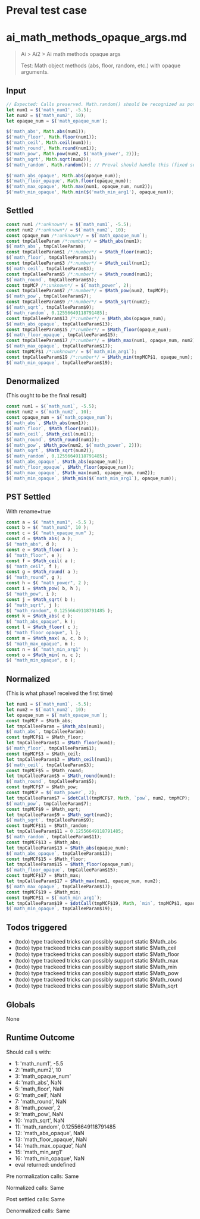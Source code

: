 # Preval test case

# ai_math_methods_opaque_args.md

> Ai > Ai2 > Ai math methods opaque args
>
> Test: Math object methods (abs, floor, random, etc.) with opaque arguments.

## Input

`````js filename=intro
// Expected: Calls preserved. Math.random() should be recognized as potentially impure but stable if seeded.
let num1 = $('math_num1', -5.5);
let num2 = $('math_num2', 10);
let opaque_num = $('math_opaque_num');

$('math_abs', Math.abs(num1));
$('math_floor', Math.floor(num1));
$('math_ceil', Math.ceil(num1));
$('math_round', Math.round(num1));
$('math_pow', Math.pow(num2, $('math_power', 2)));
$('math_sqrt', Math.sqrt(num2));
$('math_random', Math.random()); // Preval should handle this (fixed seed for testing)

$('math_abs_opaque', Math.abs(opaque_num));
$('math_floor_opaque', Math.floor(opaque_num));
$('math_max_opaque', Math.max(num1, opaque_num, num2));
$('math_min_opaque', Math.min($('math_min_arg1'), opaque_num));
`````


## Settled


`````js filename=intro
const num1 /*:unknown*/ = $(`math_num1`, -5.5);
const num2 /*:unknown*/ = $(`math_num2`, 10);
const opaque_num /*:unknown*/ = $(`math_opaque_num`);
const tmpCalleeParam /*:number*/ = $Math_abs(num1);
$(`math_abs`, tmpCalleeParam);
const tmpCalleeParam$1 /*:number*/ = $Math_floor(num1);
$(`math_floor`, tmpCalleeParam$1);
const tmpCalleeParam$3 /*:number*/ = $Math_ceil(num1);
$(`math_ceil`, tmpCalleeParam$3);
const tmpCalleeParam$5 /*:number*/ = $Math_round(num1);
$(`math_round`, tmpCalleeParam$5);
const tmpMCP /*:unknown*/ = $(`math_power`, 2);
const tmpCalleeParam$7 /*:number*/ = $Math_pow(num2, tmpMCP);
$(`math_pow`, tmpCalleeParam$7);
const tmpCalleeParam$9 /*:number*/ = $Math_sqrt(num2);
$(`math_sqrt`, tmpCalleeParam$9);
$(`math_random`, 0.12556649118791485);
const tmpCalleeParam$13 /*:number*/ = $Math_abs(opaque_num);
$(`math_abs_opaque`, tmpCalleeParam$13);
const tmpCalleeParam$15 /*:number*/ = $Math_floor(opaque_num);
$(`math_floor_opaque`, tmpCalleeParam$15);
const tmpCalleeParam$17 /*:number*/ = $Math_max(num1, opaque_num, num2);
$(`math_max_opaque`, tmpCalleeParam$17);
const tmpMCP$1 /*:unknown*/ = $(`math_min_arg1`);
const tmpCalleeParam$19 /*:number*/ = $Math_min(tmpMCP$1, opaque_num);
$(`math_min_opaque`, tmpCalleeParam$19);
`````


## Denormalized
(This ought to be the final result)

`````js filename=intro
const num1 = $(`math_num1`, -5.5);
const num2 = $(`math_num2`, 10);
const opaque_num = $(`math_opaque_num`);
$(`math_abs`, $Math_abs(num1));
$(`math_floor`, $Math_floor(num1));
$(`math_ceil`, $Math_ceil(num1));
$(`math_round`, $Math_round(num1));
$(`math_pow`, $Math_pow(num2, $(`math_power`, 2)));
$(`math_sqrt`, $Math_sqrt(num2));
$(`math_random`, 0.12556649118791485);
$(`math_abs_opaque`, $Math_abs(opaque_num));
$(`math_floor_opaque`, $Math_floor(opaque_num));
$(`math_max_opaque`, $Math_max(num1, opaque_num, num2));
$(`math_min_opaque`, $Math_min($(`math_min_arg1`), opaque_num));
`````


## PST Settled
With rename=true

`````js filename=intro
const a = $( "math_num1", -5.5 );
const b = $( "math_num2", 10 );
const c = $( "math_opaque_num" );
const d = $Math_abs( a );
$( "math_abs", d );
const e = $Math_floor( a );
$( "math_floor", e );
const f = $Math_ceil( a );
$( "math_ceil", f );
const g = $Math_round( a );
$( "math_round", g );
const h = $( "math_power", 2 );
const i = $Math_pow( b, h );
$( "math_pow", i );
const j = $Math_sqrt( b );
$( "math_sqrt", j );
$( "math_random", 0.12556649118791485 );
const k = $Math_abs( c );
$( "math_abs_opaque", k );
const l = $Math_floor( c );
$( "math_floor_opaque", l );
const m = $Math_max( a, c, b );
$( "math_max_opaque", m );
const n = $( "math_min_arg1" );
const o = $Math_min( n, c );
$( "math_min_opaque", o );
`````


## Normalized
(This is what phase1 received the first time)

`````js filename=intro
let num1 = $(`math_num1`, -5.5);
let num2 = $(`math_num2`, 10);
let opaque_num = $(`math_opaque_num`);
const tmpMCF = $Math_abs;
let tmpCalleeParam = $Math_abs(num1);
$(`math_abs`, tmpCalleeParam);
const tmpMCF$1 = $Math_floor;
let tmpCalleeParam$1 = $Math_floor(num1);
$(`math_floor`, tmpCalleeParam$1);
const tmpMCF$3 = $Math_ceil;
let tmpCalleeParam$3 = $Math_ceil(num1);
$(`math_ceil`, tmpCalleeParam$3);
const tmpMCF$5 = $Math_round;
let tmpCalleeParam$5 = $Math_round(num1);
$(`math_round`, tmpCalleeParam$5);
const tmpMCF$7 = $Math_pow;
const tmpMCP = $(`math_power`, 2);
let tmpCalleeParam$7 = $dotCall(tmpMCF$7, Math, `pow`, num2, tmpMCP);
$(`math_pow`, tmpCalleeParam$7);
const tmpMCF$9 = $Math_sqrt;
let tmpCalleeParam$9 = $Math_sqrt(num2);
$(`math_sqrt`, tmpCalleeParam$9);
const tmpMCF$11 = $Math_random;
let tmpCalleeParam$11 = 0.12556649118791485;
$(`math_random`, tmpCalleeParam$11);
const tmpMCF$13 = $Math_abs;
let tmpCalleeParam$13 = $Math_abs(opaque_num);
$(`math_abs_opaque`, tmpCalleeParam$13);
const tmpMCF$15 = $Math_floor;
let tmpCalleeParam$15 = $Math_floor(opaque_num);
$(`math_floor_opaque`, tmpCalleeParam$15);
const tmpMCF$17 = $Math_max;
let tmpCalleeParam$17 = $Math_max(num1, opaque_num, num2);
$(`math_max_opaque`, tmpCalleeParam$17);
const tmpMCF$19 = $Math_min;
const tmpMCP$1 = $(`math_min_arg1`);
let tmpCalleeParam$19 = $dotCall(tmpMCF$19, Math, `min`, tmpMCP$1, opaque_num);
$(`math_min_opaque`, tmpCalleeParam$19);
`````


## Todos triggered


- (todo) type trackeed tricks can possibly support static $Math_abs
- (todo) type trackeed tricks can possibly support static $Math_ceil
- (todo) type trackeed tricks can possibly support static $Math_floor
- (todo) type trackeed tricks can possibly support static $Math_max
- (todo) type trackeed tricks can possibly support static $Math_min
- (todo) type trackeed tricks can possibly support static $Math_pow
- (todo) type trackeed tricks can possibly support static $Math_round
- (todo) type trackeed tricks can possibly support static $Math_sqrt


## Globals


None


## Runtime Outcome


Should call `$` with:
 - 1: 'math_num1', -5.5
 - 2: 'math_num2', 10
 - 3: 'math_opaque_num'
 - 4: 'math_abs', NaN
 - 5: 'math_floor', NaN
 - 6: 'math_ceil', NaN
 - 7: 'math_round', NaN
 - 8: 'math_power', 2
 - 9: 'math_pow', NaN
 - 10: 'math_sqrt', NaN
 - 11: 'math_random', 0.12556649118791485
 - 12: 'math_abs_opaque', NaN
 - 13: 'math_floor_opaque', NaN
 - 14: 'math_max_opaque', NaN
 - 15: 'math_min_arg1'
 - 16: 'math_min_opaque', NaN
 - eval returned: undefined

Pre normalization calls: Same

Normalized calls: Same

Post settled calls: Same

Denormalized calls: Same
